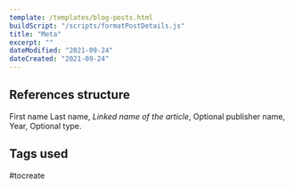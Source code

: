```yaml
---
template: /templates/blog-posts.html
buildScript: "/scripts/formatPostDetails.js"
title: "Meta"
excerpt: ""
dateModified: "2021-09-24"
dateCreated: "2021-09-24"
---
```


## References structure

First name Last name, _Linked name of the article_, Optional publisher name, Year, Optional type.

## Tags used

\#tocreate

